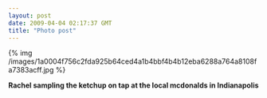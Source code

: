 ```yaml
---
layout: post
date: 2009-04-04 02:17:37 GMT
title: "Photo post"
---
```

{% img /images/1a0004f756c2fda925b64ced4a1b4bbf4b4b12eba6288a764a8108fa7383acff.jpg %}

<b>Rachel sampling the ketchup on tap at the local mcdonalds in Indianapolis</b>